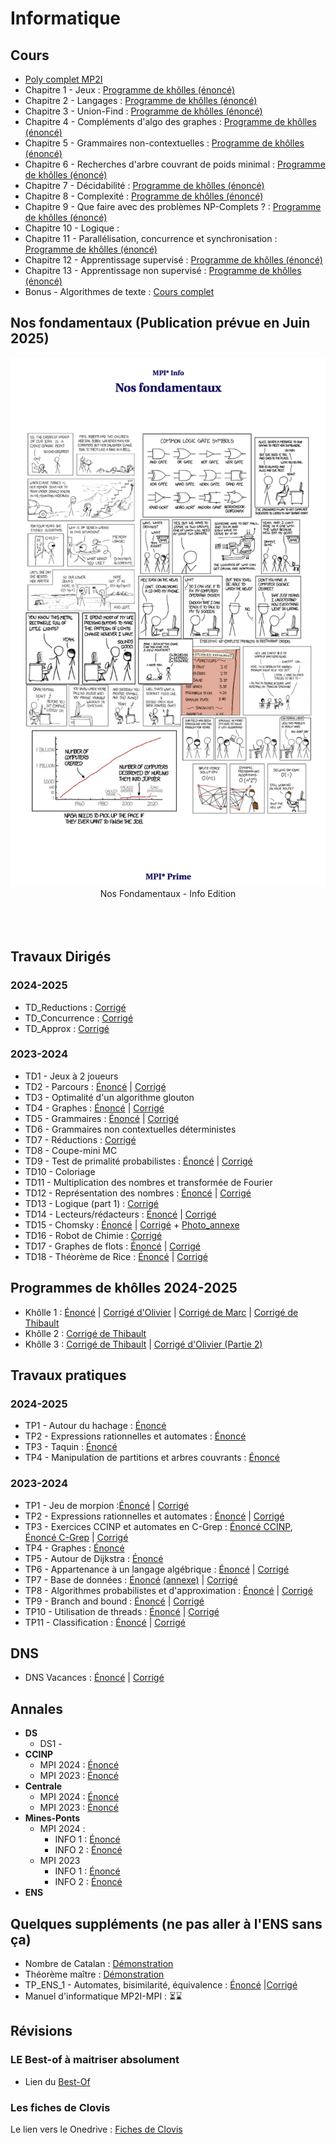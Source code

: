 # Informatique



 


## Cours
* [Poly complet MP2I](/info/cours/sup/poly-mp2i.pdf)
* Chapitre 1 - Jeux : [Programme de khôlles (énoncé) ](/info/cours/spe/info_khube_pgkholles_jeux.pdf)
* Chapitre 2 - Langages : [Programme de khôlles (énoncé) ](/info/cours/spe/info_khube_pgkholles_langages.pdf)
* Chapitre 3 - Union-Find : [Programme de khôlles (énoncé) ](/info/cours/spe/info_khube_pgkholles_unionfind.pdf)
* Chapitre 4 - Compléments d'algo des graphes : [Programme de khôlles (énoncé) ](/info/cours/spe/info_khube_pgkholles_complementsgraphes.pdf)
* Chapitre 5 - Grammaires non-contextuelles : [Programme de khôlles (énoncé) ](/info/cours/spe/info_khube_pgkholles_grammaires.pdf)
* Chapitre 6 - Recherches d'arbre couvrant de poids minimal : [Programme de khôlles (énoncé)](/info/cours/spe/info_khube_pgkholles_arbrecouvrant.pdf)
* Chapitre 7 - Décidabilité : [Programme de khôlles (énoncé) ](/info/cours/spe/info_khube_pgkholles_decidabilite.pdf)
* Chapitre 8 - Complexité : [Programme de khôlles (énoncé) ](/info/cours/spe/info_khube_pgkholles_complexite.pdf)
* Chapitre 9 - Que faire avec des problèmes NP-Complets ? : [Programme de khôlles (énoncé) ](/info/cours/spe/info_khube_pgkholles_npcomplet.pdf)
* Chapitre 10 - Logique :
* Chapitre 11 - Parallélisation, concurrence et synchronisation : [Programme de khôlles (énoncé) ](/info/cours/spe/info_khube_pgkholles_concu.pdf)
* Chapitre 12 - Apprentissage supervisé : [Programme de khôlles (énoncé)](/info/cours/spe/info_khube_pgkholles_apprentissagesuper.pdf)
* Chapitre 13 - Apprentissage non supervisé : [Programme de khôlles (énoncé)](/info/cours/spe/info_khube_pgkholles_apprentissagenonsuper.pdf)
* Bonus - Algorithmes de texte : [Cours complet](/info/cours/spe/info_spe_algo_texte.pdf)



## Nos fondamentaux (Publication prévue en Juin 2025)

<div align="center"> <img src="/misc/images/fondamentaux_info.png" alt="Maths" width="600"/> </div>
<div align="center"> Nos Fondamentaux - Info Edition  </div>

<br /> 
<br /> 
<br /> 
   
## Travaux Dirigés
### 2024-2025
  * TD_Reductions : [Corrigé](/info/td/info_khube_tdreduc_corrige.pdf)
  * TD_Concurrence : [Corrigé](/info/td/info_spe_td_concu.pdf)
  * TD_Approx : [Corrigé](/info/td/info_khube_tdapprox_corrige.pdf)

### 2023-2024
  * TD1 - Jeux à 2 joueurs
  * TD2 - Parcours : [Énoncé](/info/td/info_spe_td2_enonce.pdf) | [Corrigé](/info/td/info_spe_td2_corrige.pdf)
  * TD3 - Optimalité d'un algorithme glouton
  * TD4 - Graphes : [Énoncé](/info/td/info_spe_td4_enonce.pdf) | [Corrigé](/info/td/info_spe_td4_corrige.pdf)
  * TD5 - Grammaires : [Énoncé](/info/td/info_spe_td5_enonce.pdf) | [Corrigé](/info/td/info_spe_td5_corrige.pdf)
  * TD6 - Grammaires non contextuelles déterministes
  * TD7 - Réductions : [Corrigé](/info/td/info_khube_tdreduc_corrige.pdf)
  * TD8 - Coupe-mini MC
  * TD9 - Test de primalité probabilistes : [Énoncé](/info/td/info_spe_td9_enonce.pdf) | [Corrigé](/info/td/info_spe_td9_corrige.pdf)
  * TD10 - Coloriage
  * TD11 - Multiplication des nombres et transformée de Fourier
  * TD12 - Représentation des nombres : [Énoncé](/info/td/info_spe_td12_enonce.pdf) | [Corrigé](/info/td/info_spe_td12_corrige.pdf)
  * TD13 - Logique (part 1) : [Corrigé](/info/td/info_spe_td13_corrige.pdf)
  * TD14 - Lecteurs/rédacteurs : [Énoncé](/info/td/info_spe_td14_enonce.pdf) | [Corrigé](/info/td/info_spe_td14_corrige.pdf)
  * TD15 - Chomsky : [Énoncé](/info/td/info_spe_td16_enonce.pdf) | [Corrigé](/info/td/info_spe_td16_corrige.pdf) + [Photo_annexe](/info/td/info_spe_td16_annexe.jpg)
  * TD16 - Robot de Chimie : [Corrigé](/info/td/info_spe_td15_corrige.pdf)
  * TD17 - Graphes de flots : [Énoncé](/info/td/info_spe_td17_enonce.pdf) | [Corrigé](/info/td/info_spe_td17_corrige.pdf)
  * TD18 - Théorème de Rice : [Énoncé](/info/td/info_spe_td18_enonce.pdf) | [Corrigé](/info/td/info_spe_td18_corrige.pdf)

      
## Programmes de khôlles 2024-2025
 * Khôlle 1 : [Énoncé](/info/cours/spe/programme_k1.pdf) |  [Corrigé d'Olivier](/info/cours/spe/info_khube_kholle1.pdf) | [Corrigé de Marc](/info/cours/spe/programme_k1_corrige.pdf)  | [Corrigé de Thibault](/info/cours/spe/programme_1.pdf)
 * Khôlle 2 : [Corrigé de Thibault](/info/cours/spe/programme_2.pdf)
 * Khôlle 3 : [Corrigé de Thibault](/info/cours/spe/programme_3_partiel.pdf) | [Corrigé d'Olivier (Partie 2)](/info/cours/spe/info_khube_kholle3.pdf)
## Travaux pratiques
### 2024-2025
  * TP1 - Autour du hachage : [Énoncé](/info/tp/2024_2025/info_spe_tp1_enonce.pdf)
  * TP2 - Expressions rationnelles et automates : [Énoncé](/info/tp/2024_2025/info_spe_tp2_enonce.pdf)
  * TP3 - Taquin : [Énoncé](/info/tp/2024_2025/info_spe_tp3_enonce.pdf)
  * TP4 - Manipulation de partitions et arbres couvrants : [Énoncé](/info/tp/2024_2025/info_spe_tp4_enonce.pdf)
### 2023-2024
  * TP1 - Jeu de morpion :[Énoncé](/info/tp/2023_2024/info_spe_TP1_enonce.pdf) | [Corrigé](/info/tp/2023_2024/info_spe_TP1_corrige.pdf)
  * TP2 - Expressions rationnelles et automates : [Énoncé](/info/tp/2023_2024/info_spe_TP2_enonce.pdf) | [Corrigé](/info/tp/2023_2024/info_spe_TP2_corrige.pdf)
  * TP3 - Exercices CCINP et automates en C-Grep : [Énoncé CCINP](/info/tp/2023_2024/info_spe_TP3_enonce_1.pdf), [Énoncé C-Grep](/info/tp/2023_2024/info_spe_TP3_enonce_2.pdf) | [Corrigé](/info/tp/2023_2024/info_spe_TP3_corrige.pdf)
  * TP4 - Graphes : [Énoncé](/info/tp/2023_2024/info_spe_TP4_enonce.pdf)
  * TP5 - Autour de Dijkstra : [Énoncé](/info/tp/2023_2024/info_spe_TP5_enonce.pdf)
  * TP6 - Appartenance à un langage algébrique : [Énoncé](/info/tp/2023_2024/info_spe_TP6_enonce.pdf) | [Corrigé](/info/tp/2023_2024/info_spe_TP6_corrige.pdf)
  * TP7 - Base de données : [Énoncé](/info/tp/2023_2024/info_spe_TP7_enonce.pdf) [(annexe)](/info/tp/2023_2024/info_spe_TP5_enonce.pdf) | [Corrigé](/info/tp/2023_2024/info_spe_TP7_corrige.pdf)
  * TP8 - Algorithmes probabilistes et d'approximation : [Énoncé](/info/tp/2023_2024/info_spe_TP8_enonce.pdf) | [Corrigé](/info/tp/2023_2024/info_spe_TP8_corrigé.pdf)
  * TP9 - Branch and bound : [Énoncé](/info/tp/2023_2024/info_spe_TP9_enonce.pdf) | [Corrigé](/info/tp/2023_2024/info_spe_TP9_corrige.pdf)
  * TP10 - Utilisation de threads : [Énoncé](/info/tp/2023_2024/info_spe_TP10_enonce.pdf) | [Corrigé](/info/tp/2023_2024/info_spe_TP10_corrige.pdf)
  * TP11 - Classification : [Énoncé](/info/tp/2023_2024/info_spe_TP11_enonce.pdf) | [Corrigé](/info/tp/2023_2024/info_spe_TP11_corrige.pdf)

## DNS
  * DNS Vacances : [Énoncé]() | [Corrigé](/info/td/info_spe_td0_corrige.pdf)
## Annales 
  * **DS**
     * DS1 - 
  * **CCINP**
     * MPI 2024 : [Énoncé](https://www.concours-commun-inp.fr/_resource/annales%20%C3%A9crits/2024/MPI/2024_MPI5IN.pdf?download=true)
     * MPI 2023 : [Énoncé](https://www.concours-commun-inp.fr/_resource/annales%20%C3%A9crits/MPI/2023/MPI5IN.pdf?download=true)
  * **Centrale**
     * MPI 2024 : [Énoncé](https://www.concours-centrale-supelec.fr/CentraleSupelec/2024/MPI/I016.pdf) 
     * MPI 2023 : [Énoncé](https://www.concours-centrale-supelec.fr/CentraleSupelec/2023/MPI/I012.pdf)
  * **Mines-Ponts**
     * MPI 2024 :
        * INFO 1 : [Énoncé](https://wordpress.concoursminesponts.fr/wp-content/uploads/2024/07/2024_INFO-1-MPI.pdf)
        * INFO 2 : [Énoncé](https://wordpress.concoursminesponts.fr/wp-content/uploads/2024/07/2024_INFO-2-MPI.pdf)
     * MPI 2023
        * INFO 1 : [Énoncé](/info/annales/ccmp_2023_info1.pdf)
        * INFO 2 : [Énoncé](/info/annales/ccmp_2023_info2.pdf)
  * **ENS**


## Quelques suppléments (ne pas aller à l'ENS sans ça)
  * Nombre de Catalan : [Démonstration](/info/bonus/info_khube_catalandemo.pdf) 
  * Théorème maître : [Démonstration](/info/bonus/info_khube_mastertheorem.pdf)
  * TP_ENS_1 - Automates, bisimilarité, équivalence : [Énoncé](/info/tp/2023_2024/info_spe_TP12_enonce.pdf) |[Corrigé](/info/tp/2023_2024/info_spe_TP12_corrige.pdf)
  * Manuel d'informatique MP2I-MPI : ⏳⌛️

## Révisions 
### LE Best-of à maitriser absolument 
* Lien du [Best-Of](https://drive.google.com/drive/folders/1oqhQs7X_jV5RD7G6sC7B3eSH5CsNZmxa?usp=sharing)

### Les fiches de Clovis
  Le lien vers le Onedrive : [Fiches de Clovis](https://onedrive.live.com/?authkey=%21AKAyskL%5FuKhhXtE&id=247C42F66BD86EF0%213959&cid=247C42F66BD86EF0)
